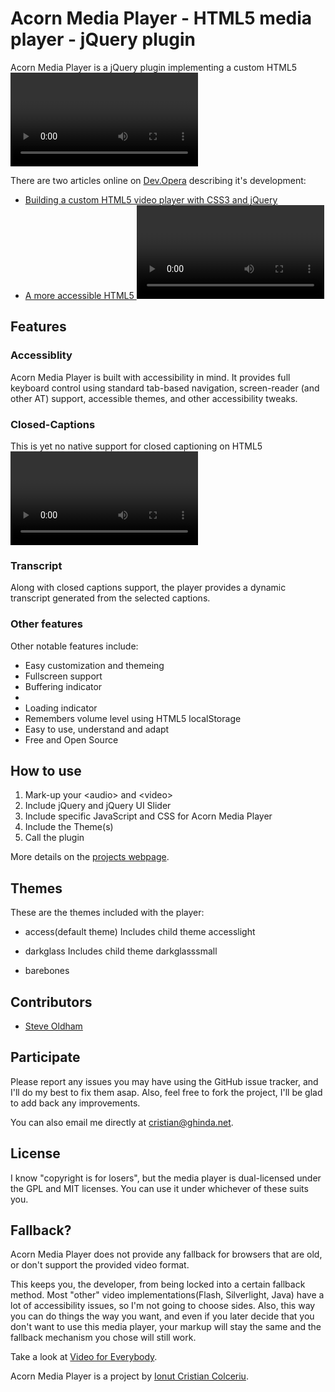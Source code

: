 Acorn Media Player - HTML5 media player - jQuery plugin
=======================================================

Acorn Media Player is a jQuery plugin implementing a custom HTML5 <video> player with a special focus on accessiblity and customization.

There are two articles online on [Dev.Opera](http://dev.opera.com/) describing it's development:

+ [Building a custom HTML5 video player with CSS3 and jQuery](http://dev.opera.com/articles/view/custom-html5-video-player-with-css3-and-jquery/)
+ [A more accessible HTML5 <video> player](http://dev.opera.com/articles/view/more-accessible-html5-video-player/)

Features
--------

### Accessiblity
Acorn Media Player is built with accessibility in mind.
It provides full keyboard control using standard tab-based navigation, screen-reader (and other AT) support, accessible themes, and other accessibility tweaks.

### Closed-Captions
This is yet no native support for closed captioning on HTML5 <video>, but that shouldn't stop you from providing them.
It supports external SRT files just like “real” media players.

### Transcript
Along with closed captions support, the player provides a dynamic transcript generated from the selected captions.

### Other features
Other notable features include:
* Easy customization and themeing
* Fullscreen support
* Buffering indicator
* <audio> support
* Loading indicator
* Remembers volume level using HTML5 localStorage
* Easy to use, understand and adapt
* Free and Open Source

How to use
----------
1. Mark-up your &lt;audio&gt; and &lt;video&gt;
2. Include jQuery and jQuery UI Slider
3. Include specific JavaScript and CSS for Acorn Media Player
4. Include the Theme(s)
5. Call the plugin

More details on the [projects webpage](http://ghinda.net/acornmediaplayer/).

Themes
------

These are the themes included with the player:
* access(default theme)
  Includes child theme accesslight
  
* darkglass
  Includes child theme darkglasssmall
  
* barebones


Contributors
------------

* [Steve Oldham](https://github.com/stephenoldham)


Participate
-----------
Please report any issues you may have using the GitHub issue tracker, and I'll do my best to fix them asap. Also, feel free to fork the project, I'll be glad to add back any improvements.

You can also email me directly at [cristian@ghinda.net](mailto:cristian@ghinda.net). 

License
-------
I know "copyright is for losers", but the media player is dual-licensed under the GPL and MIT licenses. You can use it under whichever of these suits you. 

Fallback?
---------
Acorn Media Player does not provide any fallback for browsers that are old, or don't support the provided video format.

This keeps you, the developer, from being locked into a certain fallback method. Most "other" video implementations(Flash, Silverlight, Java) have a lot of accessibility issues, so I'm not going to choose sides. Also, this way you can do things the way you want, and even if you later decide that you don't want to use this media player, your markup will stay the same and the fallback mechanism you chose will still work.

Take a look at [Video for Everybody](http://camendesign.com/code/video_for_everybody). 

Acorn Media Player is a project by [Ionut Cristian Colceriu](http://www.ghinda.net).